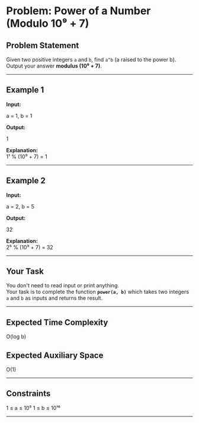 # Problem: Power of a Number (Modulo 10⁹ + 7)

## Problem Statement
Given two positive integers `a` and `b`, find `a^b` (a raised to the power b).  
Output your answer **modulus (10⁹ + 7)**.

---

## Example 1
**Input:**  

a = 1, b = 1

**Output:**  

1

**Explanation:**  
1¹ % (10⁹ + 7) = 1

---

## Example 2
**Input:**  

a = 2, b = 5

**Output:**  

32

**Explanation:**  
2⁵ % (10⁹ + 7) = 32

---

## Your Task
You don't need to read input or print anything.  
Your task is to complete the function **`power(a, b)`** which takes two integers `a` and `b` as inputs and returns the result.

---

## Expected Time Complexity

O(log b)


## Expected Auxiliary Space

O(1)


---

## Constraints

1 ≤ a ≤ 10⁵
1 ≤ b ≤ 10¹⁶


---
